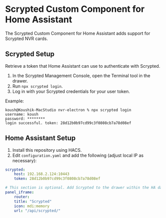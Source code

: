 # Scrypted Custom Component for Home Assistant

The Scrypted Custom Component for Home Assistant adds support for Scrypted NVR cards.

## Scrypted Setup

Retrieve a token that Home Assistant can use to authenticate with Scrypted.

1. In the Scrypted Management Console, open the Terminal tool in the drawer.
2. Run `npx scrypted login`.
3. Log in with your Scrypted credentials for your user token.

Example:

```
koush@Koushik-MacStudio nvr-electron % npx scrypted login
username: koush
password: ********
login successful. token: 28d12b0b97cd99c3f0808cb7a78d08ef
```

## Home Assistant Setup

1. Install this repository using HACS.
2. Edit `configuration.yaml` and add the following (adjust local IP as necessary):

```yaml
scrypted:
    host: 192.168.2.124:10443
    token: 28d12b0b97cd99c3f0808cb7a78d08ef

# This section is optional. Add Scrypted to the drawer within the HA dashboard for quick access.
panel_iframe:
    router:
    title: "Scrypted"
    icon: mdi:memory
    url: "/api/scrypted/"
```
